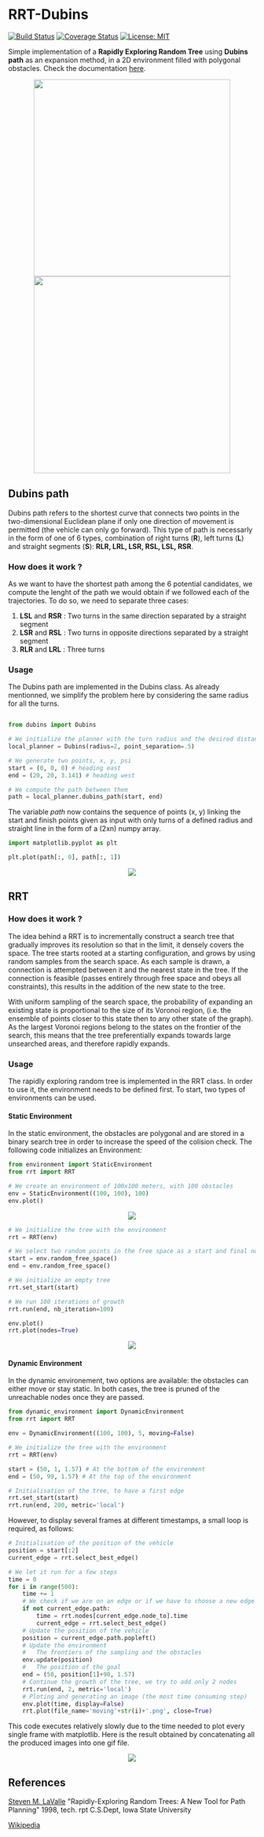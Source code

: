# RRT-Dubins
[![Build Status](https://travis-ci.org/FelicienC/RRT-Dubins.svg?branch=master)](https://travis-ci.org/FelicienC/RRT-Dubins)
[![Coverage Status](https://coveralls.io/repos/github/FelicienC/RRT-Dubins/badge.svg?branch=master)](https://coveralls.io/github/FelicienC/RRT-Dubins?branch=master&service=github)
[![License: MIT](https://img.shields.io/badge/License-MIT-yellow.svg)](https://opensource.org/licenses/MIT)


Simple implementation of a **Rapidly Exploring Random Tree** using **Dubins path** as an expansion method, in a 2D environment filled with polygonal obstacles. Check the documentation [here](https://felicienc.github.io/RRT-Dubins/index.html).
<p align="center">
  <img src="docs/img/example.gif", width=400><img src="docs/img/moving.gif", width=400>
</p>


## Dubins path

Dubins path refers to the shortest curve that connects two points in the two-dimensional Euclidean plane if only one direction of movement is permitted (the vehicle can only go forward). This type of path is necessarly in the form of one of 6 types, combination of right turns (**R**), left turns (**L**) and straight segments (**S**): **RLR, LRL, LSR, RSL, LSL, RSR**.

### How does it work ?

As we want to have the shortest path among the 6 potential candidates, we compute the lenght of the path we would obtain if we followed each of the trajectories. To do so, we need to separate three cases:
  1. **LSL** and **RSR** : Two turns in the same direction separated by a straight segment
  2. **LSR** and **RSL** : Two turns in opposite directions separated by a straight segment
  3. **RLR** and **LRL** : Three turns

### Usage 

The Dubins path are implemented in the Dubins class. As already mentionned, we simplify the problem here by considering the same radius for all the turns.

```python

from dubins import Dubins

# We initialize the planner with the turn radius and the desired distance between consecutive points
local_planner = Dubins(radius=2, point_separation=.5)

# We generate two points, x, y, psi
start = (0, 0, 0) # heading east
end = (20, 20, 3.141) # heading west

# We compute the path between them
path = local_planner.dubins_path(start, end)
```
The variable *path* now contains the sequence of points (x, y) linking the start and finish points given as input with only turns of a defined radius and straight line in the form of a (2xn) numpy array.

```python
import matplotlib.pyplot as plt

plt.plot(path[:, 0], path[:, 1])
```
<p align="center">
  <img src="docs/img/LSL_example.png">
</p>

## RRT

### How does it work ?

The idea behind a RRT is to incrementally construct a search tree that gradually improves its resolution so that in the limit,  it densely covers the space.  The tree starts rooted at a starting configuration, and grows by using random samples from the search space. As each sample is drawn, a connection is attempted between it and the nearest state in the tree. If the connection is feasible (passes entirely through free space and obeys all constraints), this results in the addition of the new state to the tree.

With uniform sampling of the search space, the probability of expanding an existing state is proportional to the size of its Voronoi region, (i.e. the ensemble of points closer to this state then to any other state of the graph). As the largest Voronoi regions belong to the states on the frontier of the search, this means that the tree preferentially expands towards large unsearched areas, and therefore rapidly expands.

### Usage

The rapidly exploring random tree is implemented in the RRT class.
In order to use it, the environment needs to be defined first. To start, two types of environments can be used.

#### Static Environment

In the static environment, the obstacles are polygonal and are stored in a binary search tree in order to increase the speed of the colision check.
The following code initializes an Environment:
```python
from environment import StaticEnvironment
from rrt import RRT

# We create an environment of 100x100 meters, with 100 obstacles
env = StaticEnvironment((100, 100), 100)
env.plot()
```
<p align="center">
  <img src="docs/img/without_nodes.png">
</p>

```python
# We initialize the tree with the environment
rrt = RRT(env)

# We select two random points in the free space as a start and final node
start = env.random_free_space()
end = env.random_free_space()

# We initialize an empty tree
rrt.set_start(start)

# We run 100 iterations of growth
rrt.run(end, nb_iteration=100)

env.plot()
rrt.plot(nodes=True)
```
<p align="center">
  <img src="docs/img/with_nodes.png">
</p>

#### Dynamic Environment
In the dynamic environement, two options are available: the obstacles can either move or stay static. In both cases, the tree is pruned of the unreachable nodes once they are passed.

```python
from dynamic_environment import DynamicEnvironment
from rrt import RRT

env = DynamicEnvironment((100, 100), 5, moving=False)

```

```python
# We initialize the tree with the environment
rrt = RRT(env)

start = (50, 1, 1.57) # At the bottom of the environment
end = (50, 99, 1.57) # At the top of the environment

# Initialisation of the tree, to have a first edge
rrt.set_start(start)
rrt.run(end, 200, metric='local')

```

However, to display several frames at different timestamps, a small loop is required, as follows:
```python
# Initialisation of the position of the vehicle
position = start[:2]
current_edge = rrt.select_best_edge()

# We let it run for a few steps
time = 0
for i in range(500):
    time += 1
    # We check if we are on an edge or if we have to choose a new edge
    if not current_edge.path:
        time = rrt.nodes[current_edge.node_to].time
        current_edge = rrt.select_best_edge()
    # Update the position of the vehicle
    position = current_edge.path.popleft()
    # Update the environment
    #   The frontiers of the sampling and the obstacles
    env.update(position)
    #   The position of the goal
    end = (50, position[1]+90, 1.57)
    # Continue the growth of the tree, we try to add only 2 nodes
    rrt.run(end, 2, metric='local')
    # Ploting and generating an image (the most time consuming step)
    env.plot(time, display=False)
    rrt.plot(file_name='moving'+str(i)+'.png', close=True)
```
This code executes relatively slowly due to the time needed to plot every single frame with matplotlib.
Here is the result obtained by concatenating all the produced images into one gif file.

<p align="center">
  <img src="docs/img/dyn_RRT.gif">
</p>

## References

[Steven M. LaValle](http://msl.cs.illinois.edu/~lavalle/papers/Lav98c.pdf) "Rapidly-Exploring Random Trees: A New Tool for Path Planning" 1998, tech. rpt C.S.Dept, Iowa State University

[Wikipedia](https://en.wikipedia.org/wiki/Rapidly-exploring_random_tree)
